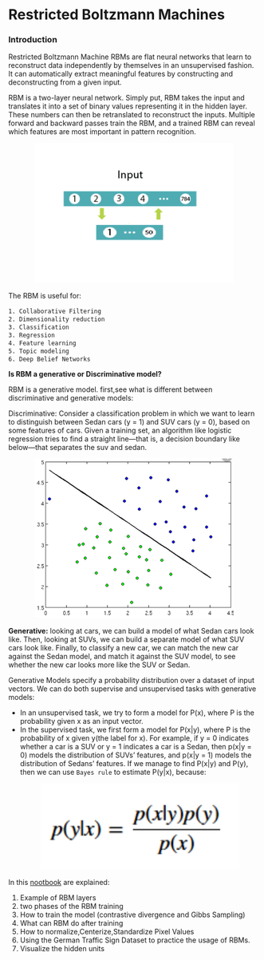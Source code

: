 # Restricted Boltzmann Machines


### Introduction

Restricted Boltzmann Machine RBMs are flat neural networks that learn to reconstruct data independently by themselves in an unsupervised fashion. It can automatically extract meaningful features by constructing and deconstructing from a given input.

RBM is a two-layer neural network. Simply put, RBM takes the input and translates it into a set of binary values representing it in the hidden layer. These numbers can then be retranslated to reconstruct the inputs. Multiple forward and backward passes train the RBM, and a trained RBM can reveal which features are most important in pattern recognition. 


<p align="center">
 <img src="./img/1.PNG" alt="RBM Model" style="width: 400px;">
</p>


 The RBM is useful for:
 
    1. Collaborative Filtering
    2. Dimensionality reduction
    3. Classification
    3. Regression
    4. Feature learning
    5. Topic modeling 
    6. Deep Belief Networks

**Is RBM a generative or Discriminative model?**

RBM is a generative model. first,see what is different between discriminative and generative models:

Discriminative: Consider a classification problem in which we want to learn to distinguish between Sedan cars (y = 1) and SUV cars (y = 0), based on some features of cars. Given a training set, an algorithm like logistic regression tries to find a straight line—that is, a decision boundary like below—that separates the suv and sedan.


<p align="center">
  <img src="./img/2.PNG" alt=" a decision boundar" style="width: 400px;">
</p>

<b>Generative:</b> looking at cars, we can build a model of what Sedan cars look like. Then, looking at SUVs, we can build a separate model of what SUV cars look like. Finally, to classify a new car, we can match the new car against the Sedan model, and match it against the SUV model, to see whether the new car looks more like the SUV or Sedan. 

Generative Models specify a probability distribution over a dataset of input vectors. We can do both supervise and unsupervised tasks with generative models:
<ul>
 <li>In an unsupervised task, we try to form a model for P(x), where P is the probability given x as an input vector.</li>
    <li>In the supervised task, we first form a model for P(x|y), where P is the probability of x given y(the label for x). For example, if y = 0 indicates whether a car is a SUV or y = 1 indicates a car is a Sedan, then p(x|y = 0) models the distribution of SUVs’ features, and p(x|y = 1) models the distribution of Sedans’ features. If we manage to find P(x|y) and P(y), then we can use <code>Bayes rule</code> to estimate P(y|x), because:  </li>
 
 
<p align="center">
  <img src="./img/3.PNG" alt=" Bayes rule" style="width: 400px;">
</p>

</ul>

In this [nootbook](https://github.com/A2Amir/Restricted-Boltzmann-Machines/blob/master/RBM.ipynb) are explained:
1. Example of RBM layers
2. two phases of the RBM training
3. How to train the model (contrastive divergence and Gibbs Sampling)
4. What can RBM do after training
5. How to normalize,Centerize,Standardize Pixel Values
6. Using the German Traffic Sign Dataset to practice the usage of RBMs.
7. Visualize the hidden units 
